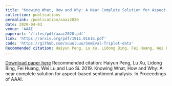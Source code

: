 ```yaml
---
title: "Knowing What, How and Why: A Near Complete Solution for Aspect-based Sentiment Analysis"
collection: publications
permalink: /publication/aaai2020
date: 2020-04-03
venue: 'AAAI'
paperurl: '/files/pdf/aaai2020.pdf'
link: 'https://arxiv.org/pdf/1911.01616.pdf'
code: 'https://github.com/xuuuluuu/SemEval-Triplet-data'
Recommended citation: Haiyun Peng, Lu Xu, Lidong Bing, Fei Huang, Wei Lu,and  Luo  Si.  2019.   Knowing  What,  How  and  Why: A near complete solution for aspect-based sentiment analysis. In Proceedings of AAAI.
---
```

[Download paper here](https://arxiv.org/pdf/1911.01616.pdf)
Recommended citation: Haiyun Peng, Lu Xu, Lidong Bing, Fei Huang, Wei Lu,and  Luo  Si.  2019.   Knowing  What,  How  and  Why: A near complete solution for aspect-based sentiment analysis. In Proceedings of AAAI.

